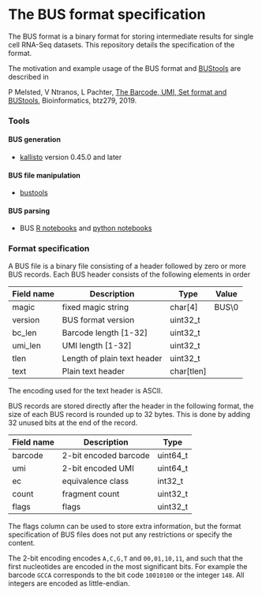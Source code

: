 # The BUS format specification

The BUS format is a binary format for storing intermediate results for single cell RNA-Seq datasets. This repository details the specification of the format.

The motivation and example usage of the BUS format and [BUStools]() are described in

P Melsted, V Ntranos, L Pachter, [The Barcode, UMI, Set format and BUStools](https://academic.oup.com/bioinformatics/advance-article/doi/10.1093/bioinformatics/btz279/5487510), Bioinformatics, btz279, 2019.


### Tools

#### BUS generation

- [kallisto](https://pachterlab.github.io/kallisto) version 0.45.0 and later

#### BUS file manipulation

- [bustools](https://github.com/BUStools/bustools)

#### BUS parsing

- BUS [R notebooks](https://github.com/BUStools/BUS_notebooks_R) and [python notebooks](https://github.com/BUStools/BUS_notebooks_python)

### Format specification

A BUS file is a binary file consisting of a header followed by zero or more BUS records. Each BUS header consists of the following elements in order

|Field name | Description | Type | Value |
|-----------|-------------|------|-------|
| magic | fixed magic string | char[4] | BUS\0 |
| version | BUS format version | uint32_t | |
| bc_len | Barcode length [1-32] | uint32_t | |
| umi_len | UMI length [1-32] | uint32_t | |
| tlen   | Length of plain text header | uint32_t | |
| text | Plain text header | char[tlen] |  |

The encoding used for the text header is ASCII.

BUS records are stored directly after the header in the following format, the size of each BUS record is rounded up to 32 bytes. This is done by adding 32 unused bits at the end of the record.

|Field name | Description | Type |
|-----------|-------------|------|
|barcode | 2-bit encoded barcode | uint64_t |
|umi | 2-bit encoded UMI | uint64_t |
|ec | equivalence class | int32_t |
| count| fragment count |   uint32_t
| flags| flags |   uint32_t |

The flags column can be used to store extra information, but the format specification of BUS files does not put any restrictions or specify the content. 

The 2-bit encoding encodes `A,C,G,T` and `00,01,10,11`, and such that the first nucleotides are encoded in the most significant bits. For example the barcode `GCCA` corresponds to the bit code `10010100` or the integer `148`. All integers are encoded as little-endian. 
